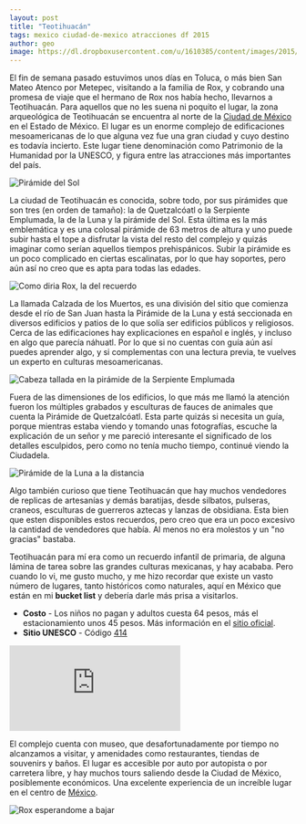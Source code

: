 ```yaml
---
layout: post
title: "Teotihuacán"
tags: mexico ciudad-de-mexico atracciones df 2015
author: geo
image: https://dl.dropboxusercontent.com/u/1610385/content/images/2015/11/IMG_0478.JPG
---
```


El fin de semana pasado estuvimos unos días en Toluca, o más bien San Mateo Atenco por Metepec, visitando a la familia de Rox, y cobrando una promesa de viaje que el hermano de Rox nos había hecho, llevarnos a Teotihuacán. Para aquellos que no les suena ni poquito el lugar, la zona arqueológica de Teotihuacán se encuentra al norte de la [Ciudad de México](/tag/df) en el Estado de México. El lugar es un enorme complejo de edificaciones mesoamericanas de lo que alguna vez fue una gran ciudad y cuyo destino es todavía incierto. Este lugar tiene denominación como Patrimonio de la Humanidad por la UNESCO, y figura entre las atracciones más importantes del país.

![Pirámide del Sol](https://dl.dropboxusercontent.com/u/1610385/content/images/2015/11/IMG_0566.JPG)

La ciudad de Teotihuacán es conocida, sobre todo, por sus pirámides que son tres (en orden de tamaño): la de Quetzalcóatl o la Serpiente Emplumada, la de la Luna y la pirámide del Sol. Esta última es la más emblemática y es una colosal pirámide de 63 metros de altura y uno puede subir hasta el tope a disfrutar la vista del resto del complejo y quizás imaginar como serían aquellos tiempos prehispánicos. Subir la pirámide es un poco complicado en ciertas escalinatas, por lo que hay soportes, pero aún así no creo que es apta para todas las edades.

![Como diria Rox, la del recuerdo](https://dl.dropboxusercontent.com/u/1610385/content/images/2015/11/IMG_0579.JPG)

La llamada Calzada de los Muertos, es una división del sitio que comienza desde el río de San Juan hasta la Pirámide de la Luna y está seccionada en diversos edificios y patios de lo que solía ser edificios públicos y religiosos. Cerca de las edificaciones hay explicaciones en español e inglés, y incluso en algo que parecía náhuatl. Por lo que si no cuentas con guía aún así puedes aprender algo, y si complementas con una lectura previa, te vuelves un experto en culturas mesoamericanas.

![Cabeza tallada en la pirámide de la Serpiente Emplumada](https://dl.dropboxusercontent.com/u/1610385/content/images/2015/11/IMG_0533.JPG)

Fuera de las dimensiones de los edificios, lo que más me llamó la atención fueron los múltiples grabados y esculturas de fauces de animales que cuenta la Pirámide de Quetzalcóatl. Esta parte quizás si necesita un guía, porque mientras estaba viendo y tomando unas fotografías, escuche la explicación de un señor y me pareció interesante el significado de los detalles esculpidos, pero como no tenía mucho tiempo, continué viendo la Ciudadela.

![Pirámide de la Luna a la distancia](https://dl.dropboxusercontent.com/u/1610385/content/images/2015/11/IMG_0607.JPG)

Algo también curioso que tiene Teotihuacán que hay muchos vendedores de replicas de artesanías y demás baratijas, desde silbatos, pulseras, craneos, esculturas de guerreros aztecas y lanzas de obsidiana. Esta bien que esten disponibles estos recuerdos, pero creo que era un poco excesivo la cantidad de vendedores que había. Al menos no era molestos y un "no gracias" bastaba.

Teotihuacán para mí era como un recuerdo infantil de primaria, de alguna lámina de tarea sobre las grandes culturas mexicanas, y hay acababa. Pero cuando lo vi, me gusto mucho, y me hizo recordar que existe un vasto número de lugares, tanto históricos como naturales, aquí en México que están en mi **bucket list** y debería darle más prisa a visitarlos.

* **Costo** - Los niños no pagan y adultos cuesta 64 pesos, más el estacionamiento unos 45 pesos. Más información en el [sitio oficial](http://www.teotihuacan.inah.gob.mx/).
* **Sitio UNESCO** - Código [414](http://whc.unesco.org/en/list/414)

<div class="embed-responsive embed-responsive-16by9">
<iframe src="https://www.google.com/maps/embed?pb=!1m18!1m12!1m3!1d15026.582132093026!2d-98.86267387822471!3d19.685122471805666!2m3!1f0!2f0!3f0!3m2!1i1024!2i768!4f13.1!3m3!1m2!1s0x0000000000000000%3A0x66c26479f83a004e!2sLa+Ciudadela!5e0!3m2!1sen!2smx!4v1448056327979" class="embed-responsive-item"  frameborder="0" style="border:0" allowfullscreen></iframe>
</div>

El complejo cuenta con museo, que desafortunadamente por tiempo no alcanzamos a visitar, y amenidades como restaurantes, tiendas de souvenirs y baños. El lugar es accesible por auto por autopista o por carretera libre, y hay muchos tours saliendo desde la Ciudad de México, posiblemente económicos. Una excelente experiencia de un increíble lugar en el centro de [México](/tag/mexico).

![Rox esperandome a bajar](https://dl.dropboxusercontent.com/u/1610385/content/images/2015/11/IMG_0610.JPG)
